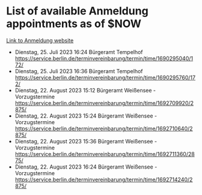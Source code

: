# List of available Anmeldung appointments as of $NOW
[Link to Anmeldung website](https://service.berlin.de/terminvereinbarung/termin/tag.php?termin=1&anliegen[]=120686&dienstleisterlist=122210,122217,327316,122219,327312,122227,327314,122231,327346,122243,327348,122254,122252,329742,122260,329745,122262,329748,122271,327278,122273,327274,122277,327276,330436,122280,327294,122282,327290,122284,327292,122291,327270,122285,327266,122286,327264,122296,327268,150230,329760,122297,327286,122294,327284,122312,329763,122314,329775,122304,327330,122311,327334,122309,327332,317869,122281,327352,122279,329772,122283,122276,327324,122274,327326,122267,329766,122246,327318,122251,327320,122257,327322,122208,327298,122226,327300&herkunft=http%3A%2F%2Fservice.berlin.de%2Fdienstleistung%2F120686%2F)
- Dienstag, 25. Juli 2023 16:24 Bürgeramt Tempelhof https://service.berlin.de/terminvereinbarung/termin/time/1690295040/172/
- Dienstag, 25. Juli 2023 16:36 Bürgeramt Tempelhof https://service.berlin.de/terminvereinbarung/termin/time/1690295760/172/
- Dienstag, 22. August 2023 15:12 Bürgeramt Weißensee - Vorzugstermine https://service.berlin.de/terminvereinbarung/termin/time/1692709920/2875/
- Dienstag, 22. August 2023 15:24 Bürgeramt Weißensee - Vorzugstermine https://service.berlin.de/terminvereinbarung/termin/time/1692710640/2875/
- Dienstag, 22. August 2023 15:36 Bürgeramt Weißensee - Vorzugstermine https://service.berlin.de/terminvereinbarung/termin/time/1692711360/2875/
- Dienstag, 22. August 2023 16:24 Bürgeramt Weißensee - Vorzugstermine https://service.berlin.de/terminvereinbarung/termin/time/1692714240/2875/
